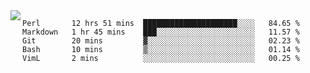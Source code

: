 

<a href="https://github.com/anuraghazra/github-readme-stats">
  <img align="left" src="https://github-readme-stats.vercel.app/api?username=kfly8&count_private=true&show_icons=true&theme=calm" />
</a>


<!--START_SECTION:waka-->
```text
Perl       12 hrs 51 mins  █████████████████████░░░░   84.65 % 
Markdown   1 hr 45 mins    ███░░░░░░░░░░░░░░░░░░░░░░   11.57 % 
Git        20 mins         ▓░░░░░░░░░░░░░░░░░░░░░░░░   02.23 % 
Bash       10 mins         ▒░░░░░░░░░░░░░░░░░░░░░░░░   01.14 % 
VimL       2 mins          ░░░░░░░░░░░░░░░░░░░░░░░░░   00.25 % 
```
<!--END_SECTION:waka-->
